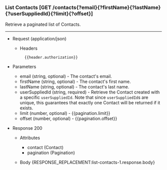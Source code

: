 <a name="contact-list-anchor"></a>

### List Contacts [GET /contacts{?email}{?firstName}{?lastName}{?userSuppliedId}{?limit}{?offset}]
Retrieve a paginated list of Contacts.

---
+ Request (application/json)
    + Headers
    
            {{header.authorization}}
            
+ Parameters 
    + email (string, optional) - The contact's email.
    + firstName (string, optional) - The contact's first name.
    + lastName (string, optional) - The contact's last name.
    + userSuppliedId (string, required) - Retrieve the Contact created with a specific `userSuppliedId`. Note that since `userSuppliedId`s are unique, this guarantees that exactly one Contact will be returned if it exists.
    + limit (number, optional) - {{pagination.limit}}
    + offset (number, optional) - {{pagination.offset}}
    
+ Response 200
    + Attributes
       + contact (Contact)
       + pagination (Pagination)

    + Body
            {RESPONSE_REPLACEMENT:list-contacts-1.response.body}

